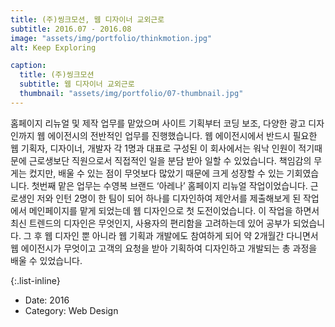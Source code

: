 ```yaml
---
title: (주)씽크모션, 웹 디자이너 교외근로
subtitle: 2016.07 - 2016.08
image: "assets/img/portfolio/thinkmotion.jpg"
alt: Keep Exploring

caption:
  title: (주)씽크모션
  subtitle: 웹 디자이너 교외근로
  thumbnail: "assets/img/portfolio/07-thumbnail.jpg"
---
```

홈페이지 리뉴얼 및 제작 업무를 맡았으며 사이트 기획부터 코딩 보조, 다양한 광고 디자인까지 웹 에이전시의 전반적인 업무를 진행했습니다.
웹 에이전시에서 반드시 필요한 웹 기획자, 디자이너, 개발자 각 1명과 대표로 구성된 이 회사에서는 워낙 인원이 적기때문에 근로생보단 직원으로서 직접적인 일을 분담 받아 일할 수 있었습니다. 책임감의 무게는 컸지만, 배울 수 있는 점이 무엇보다 많았기 때문에 크게 성장할 수 있는 기회였습니다. 첫번째 맡은 업무는 수영복 브랜드 ‘아레나’ 홈페이지 리뉴얼 작업이었습니다. 근로생인 저와 인턴 2명이 한 팀이 되어 하나를 디자인하여 제안서를 제출해보게 된 작업에서 메인페이지를 맡게 되었는데 웹 디자인으로 첫 도전이었습니다. 이 작업을 하면서 최신 트렌드의 디자인은 무엇인지, 사용자의 편리함을 고려하는데 있어 공부가 되었습니다. 그 후 웹 디자인 뿐 아니라 웹 기획과 개발에도 참여하게 되어 약 2개월간 다니면서 웹 에이전시가 무엇이고 고객의 요청을 받아 기획하여 디자인하고 개발되는 총 과정을 배울 수 있었습니다.

{:.list-inline}
- Date: 2016
- Category: Web Design
